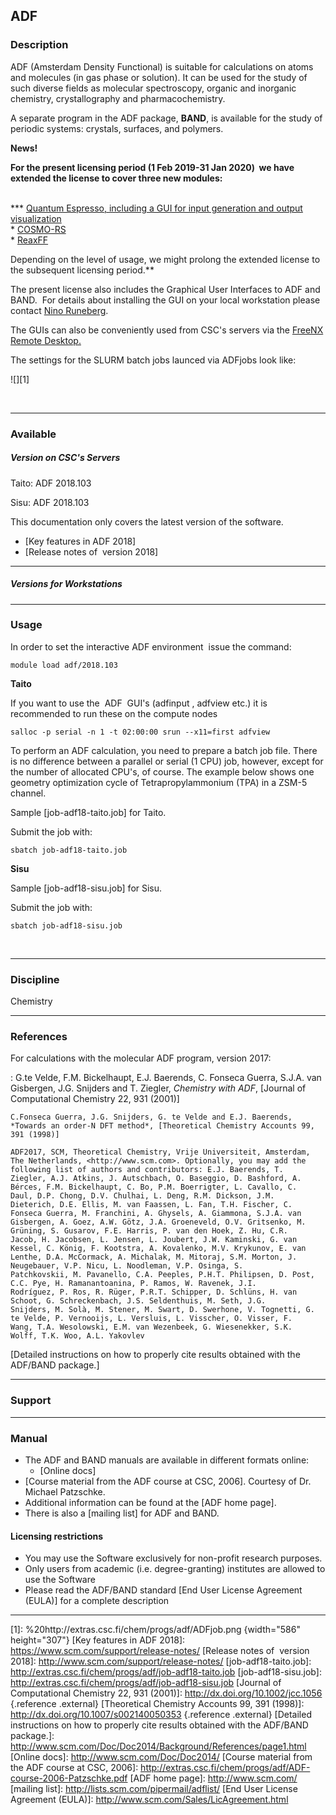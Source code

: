 ## ADF

### Description

ADF (Amsterdam Density Functional) is suitable for calculations on atoms
and molecules (in gas phase or solution). It can be used for the study
of such diverse fields as molecular spectroscopy, organic and inorganic
chemistry, crystallography and pharmacochemistry.

A separate program in the ADF package, **BAND**, is available for the
study of periodic systems: crystals, surfaces, and polymers.

**News!**

**For the present licensing period (1 Feb 2019-31 Jan 2020)  we have
extended the license to cover three new modules:**  
 

**\* [Quantum Espresso, including a GUI for input generation and output
visualization]  
\* [COSMO-RS]  
\* [ReaxFF]  
  
Depending on the level of usage, we might prolong the extended license
to the subsequent licensing period.**

The present license also includes the Graphical User Interfaces to ADF
and BAND.  For details about installing the GUI on your local
workstation please contact [Nino Runeberg].

The GUIs can also be conveniently used from CSC's servers via the
[FreeNX Remote Desktop.]

The settings for the SLURM batch jobs launced via ADFjobs look like:

![][1]

 

------------------------------------------------------------------------

### Available

##### Version on CSC's Servers

Taito: ADF 2018.103

Sisu: ADF 2018.103

This documentation only covers the latest version of the software.

-   [Key features in ADF 2018]
-   [Release notes of  version 2018]

------------------------------------------------------------------------

##### Versions for Workstations

------------------------------------------------------------------------

### Usage

In order to set the interactive ADF environment  issue the command:

`module load adf/2018.103`

**Taito**

If you want to use the  ADF  GUI's (adfinput , adfview etc.) it is
recommended to run these on the compute nodes

`salloc -p serial -n 1 -t 02:00:00 srun --x11=first adfview`

To perform an ADF calculation, you need to prepare a batch job file.
There is no difference between a parallel or serial (1 CPU) job,
however, except for the number of allocated CPU's, of course. The
example below shows one geometry optimization cycle of
Tetrapropylammonium (TPA) in a ZSM-5 channel.  
  
Sample [job-adf18-taito.job] for Taito.  
  
Submit the job with:

`sbatch job-adf18-taito.job`

**Sisu**

Sample [job-adf18-sisu.job] for Sisu.  
  
Submit the job with:

`sbatch job-adf18-sisu.job`

 

------------------------------------------------------------------------

### Discipline

Chemistry  

------------------------------------------------------------------------

### References

For calculations with the molecular ADF program, version 2017:

:   G.te Velde, F.M. Bickelhaupt, E.J. Baerends, C. Fonseca Guerra,
    S.J.A. van Gisbergen, J.G. Snijders and T. Ziegler, *Chemistry with
    ADF*, [Journal of Computational Chemistry 22, 931 (2001)]

    C.Fonseca Guerra, J.G. Snijders, G. te Velde and E.J. Baerends,
    *Towards an order-N DFT method*, [Theoretical Chemistry Accounts 99,
    391 (1998)]

    ADF2017, SCM, Theoretical Chemistry, Vrije Universiteit, Amsterdam,
    The Netherlands, <http://www.scm.com>. Optionally, you may add the
    following list of authors and contributors: E.J. Baerends, T.
    Ziegler, A.J. Atkins, J. Autschbach, O. Baseggio, D. Bashford, A.
    Bérces, F.M. Bickelhaupt, C. Bo, P.M. Boerrigter, L. Cavallo, C.
    Daul, D.P. Chong, D.V. Chulhai, L. Deng, R.M. Dickson, J.M.
    Dieterich, D.E. Ellis, M. van Faassen, L. Fan, T.H. Fischer, C.
    Fonseca Guerra, M. Franchini, A. Ghysels, A. Giammona, S.J.A. van
    Gisbergen, A. Goez, A.W. Götz, J.A. Groeneveld, O.V. Gritsenko, M.
    Grüning, S. Gusarov, F.E. Harris, P. van den Hoek, Z. Hu, C.R.
    Jacob, H. Jacobsen, L. Jensen, L. Joubert, J.W. Kaminski, G. van
    Kessel, C. König, F. Kootstra, A. Kovalenko, M.V. Krykunov, E. van
    Lenthe, D.A. McCormack, A. Michalak, M. Mitoraj, S.M. Morton, J.
    Neugebauer, V.P. Nicu, L. Noodleman, V.P. Osinga, S.
    Patchkovskii, M. Pavanello, C.A. Peeples, P.H.T. Philipsen, D. Post,
    C.C. Pye, H. Ramanantoanina, P. Ramos, W. Ravenek, J.I.
    Rodríguez, P. Ros, R. Rüger, P.R.T. Schipper, D. Schlüns, H. van
    Schoot, G. Schreckenbach, J.S. Seldenthuis, M. Seth, J.G.
    Snijders, M. Solà, M. Stener, M. Swart, D. Swerhone, V. Tognetti, G.
    te Velde, P. Vernooijs, L. Versluis, L. Visscher, O. Visser, F.
    Wang, T.A. Wesolowski, E.M. van Wezenbeek, G. Wiesenekker, S.K.
    Wolff, T.K. Woo, A.L. Yakovlev

[Detailed instructions on how to properly cite results obtained with the
ADF/BAND package.]

------------------------------------------------------------------------

### Support

------------------------------------------------------------------------

### Manual

-   The ADF and BAND manuals are available in different formats online:
    -   [Online docs]
-   [Course material from the ADF course at CSC, 2006]. Courtesy of Dr.
    Michael Patzschke.
-   Additional information can be found at the [ADF home page].
-   There is also a [mailing list] for ADF and BAND.

#### Licensing restrictions

-   You may use the Software exclusively for non-profit research
    purposes.
-   Only users from academic (i.e. degree-granting) institutes are
    allowed to use the Software
-   Please read the ADF/BAND standard [End User License Agreement
    (EULA)] for a complete description

------------------------------------------------------------------------

  [Quantum Espresso, including a GUI for input generation and output
  visualization]: https://www.scm.com/support/downloads/gui-for-quantum-espresso/
  [COSMO-RS]: https://www.scm.com/product/cosmo-rs/
  [ReaxFF]: https://www.scm.com/product/reaxff/
  [Nino Runeberg]: http://www.csc.fi/english/research/sciences/chemistry/index_html
    "Chemistry"
  [FreeNX Remote Desktop.]: https://research.csc.fi/-/nomachine
  [1]: %20http://extras.csc.fi/chem/progs/adf/ADFjob.png {width="586"
  height="307"}
  [Key features in ADF 2018]: https://www.scm.com/support/release-notes/
  [Release notes of  version 2018]: http://www.scm.com/support/release-notes/
  [job-adf18-taito.job]: http://extras.csc.fi/chem/progs/adf/job-adf18-taito.job
  [job-adf18-sisu.job]: http://extras.csc.fi/chem/progs/adf/job-adf18-sisu.job
  [Journal of Computational Chemistry 22, 931 (2001)]: http://dx.doi.org/10.1002/jcc.1056
  {.reference .external}
  [Theoretical Chemistry Accounts 99, 391 (1998)]: http://dx.doi.org/10.1007/s002140050353
  {.reference .external}
  [Detailed instructions on how to properly cite results obtained with
  the ADF/BAND package.]: http://www.scm.com/Doc/Doc2014/Background/References/page1.html
  [Online docs]: http://www.scm.com/Doc/Doc2014/
  [Course material from the ADF course at CSC, 2006]: http://extras.csc.fi/chem/progs/adf/ADF-course-2006-Patzschke.pdf
  [ADF home page]: http://www.scm.com/
  [mailing list]: http://lists.scm.com/pipermail/adflist/
  [End User License Agreement (EULA)]: http://www.scm.com/Sales/LicAgreement.html
